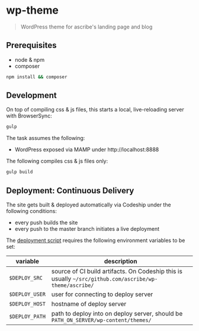 # wp-theme

> WordPress theme for ascribe's landing page and blog

## Prerequisites

- node & npm
- composer

```bash
npm install && composer
```

## Development

On top of compiling css & js files, this starts a local, live-reloading server with BrowserSync:

```bash
gulp
```

The task assumes the following:

- WordPress exposed via MAMP under http://localhost:8888

The following compiles css & js files only:

```bash
gulp build
```

## Deployment: Continuous Delivery

The site gets built & deployed automatically via Codeship under the following conditions:

- every push builds the site
- every push to the master branch initiates a live deployment

The [deployment script](_ci/deploy.sh) requires the following environment variables to be set:

| variable | description
|--|--
| `$DEPLOY_SRC` | source of CI build artifacts. On Codeship this is usually `~/src/github.com/ascribe/wp-theme/ascribe/`
| `$DEPLOY_USER` | user for connecting to deploy server
| `$DEPLOY_HOST` | hostname of deploy server
| `$DEPLOY_PATH` | path to deploy into on deploy server, should be `PATH_ON_SERVER/wp-content/themes/`
